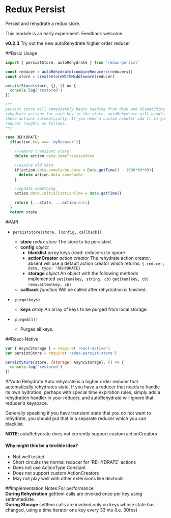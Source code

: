 # Redux Persist
Persist and rehydrate a redux store.

This module is an early experiment. Feedback welcome.

**v0.2.3** Try out the new autoRehydrate higher order reducer

##Basic Usage
```js
import { persistStore, autoRehydrate } from 'redux-persist'

const reducer = autoRehydrate(combineReducers(reducers))
const store = createStoreWithMiddleware(reducer)

persistStore(store, {}, () => {
  console.log('restored')
})

/**
persist store will immediately begin reading from disk and dispatching
rehydrate actions for each key in the store. autoRehydrate will handle
these actions automatically. If you need a custom handler add it in your
reducer roughly as follows:
**/

case REHYDRATE:
  if(action.key === 'myReducer'){

    //remove transient state
    delete action.data.someTransientKey

    //expire old data
    if(action.data.someCache.date < Date.getTime() - 1000*60*60){
      delete action.data.someCache
    }

    //update something 
    action.data.initializationTime = Date.getTime()

    return {...state, ...action.data}
  }
  return state
```

##API
- `persistStore(store, [config, callback])`
  - **store** *redux store* The store to be persisted.
  - **config** *object*
    - **blacklist** *array* keys (read: reducers) to ignore
    - **actionCreator** *action creator* The rehydrate action creator. absent will use a default action creator which returns: `{ reducer, data, type: 'REHYDRATE}`
    - **storage** *object* An object with the following methods implemented `setItem(key, string, cb)` `getItem(key, cb)` `removeItem(key, cb)`
  - **callback** *function* Will be called after rehydration is finished.

- `.purge(keys)`
  - **keys** *array* An array of keys to be purged from local storage.

- `.purgeAll()`
  -  Purges all keys.

##React-Native
```js
var { AsyncStorage } = require('react-native')
var persistStore = require('redux-persist-store')

persistStore(store, {storage: AsyncStorage}, () => {
  console.log('restored')
})
```

##Auto Rehydrate
Auto rehydrate is a higher order reducer that automatically rehydrates state. If you have a reducer that needs to handle its own hydration, perhaps with special time expiration rules, simply add a rehydration handler in your reducer, and autoRehydrate will ignore that reducer's keyspace.

Generally speaking if you have transient state that you do not want to rehydrate, you should put that in a separate reducer which you can blacklist.

**NOTE**: autoRehydrate does not currently support custom actionCreators

#### Why might this be a terrible idea?
- Not well tested
- Short circuits the normal reducer for 'REHYDRATE' actions
- Does not use ActionType Constant
- Does not support custom ActionCreators
- May not play well with other extensions like devtools

##Implementation Notes
For performance  
**During Rehydration** getItem calls are invoked once per key using setImmediate.  
**During Storage** setItem calls are invoked only on keys whose state has changed, using a time iterator one key every 33 ms (i.e. 30fps)  
